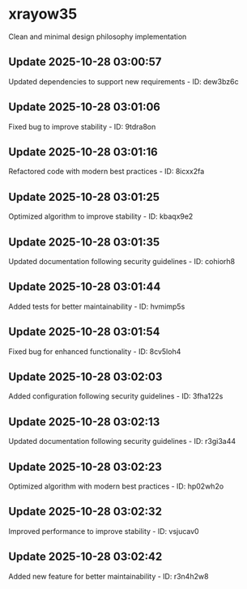 # xrayow35
Clean and minimal design philosophy implementation

## Update 2025-10-28 03:00:57
Updated dependencies to support new requirements - ID: dew3bz6c


## Update 2025-10-28 03:01:06
Fixed bug to improve stability - ID: 9tdra8on


## Update 2025-10-28 03:01:16
Refactored code with modern best practices - ID: 8icxx2fa


## Update 2025-10-28 03:01:25
Optimized algorithm to improve stability - ID: kbaqx9e2


## Update 2025-10-28 03:01:35
Updated documentation following security guidelines - ID: cohiorh8


## Update 2025-10-28 03:01:44
Added tests for better maintainability - ID: hvmimp5s


## Update 2025-10-28 03:01:54
Fixed bug for enhanced functionality - ID: 8cv5loh4


## Update 2025-10-28 03:02:03
Added configuration following security guidelines - ID: 3fha122s


## Update 2025-10-28 03:02:13
Updated documentation following security guidelines - ID: r3gi3a44


## Update 2025-10-28 03:02:23
Optimized algorithm with modern best practices - ID: hp02wh2o


## Update 2025-10-28 03:02:32
Improved performance to improve stability - ID: vsjucav0


## Update 2025-10-28 03:02:42
Added new feature for better maintainability - ID: r3n4h2w8

